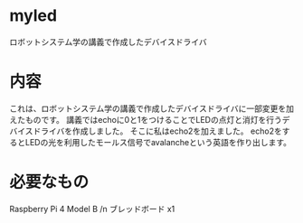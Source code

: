 # myled
ロボットシステム学の講義で作成したデバイスドライバ

# 内容
これは、ロボットシステム学の講義で作成したデバイスドライバに一部変更を加えたものです。
講義ではechoに0と1をつけることでLEDの点灯と消灯を行うデバイスドライバを作成しました。
そこに私はecho2を加えました。
echo2をするとLEDの光を利用したモールス信号でavalancheという英語を作り出します。

# 必要なもの
Raspberry Pi 4 Model B /n
ブレッドボード x1

　
